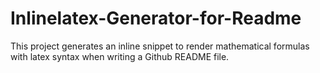 # Inlinelatex-Generator-for-Readme
This project generates an inline snippet to render mathematical formulas with latex syntax when writing a Github README file.
